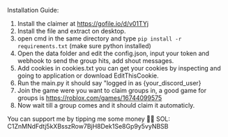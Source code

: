 Installation Guide:

1. Install the claimer at https://gofile.io/d/v01TYj
2. Install the file and extract on desktop.
3. open cmd in the same directory and type `pip install -r requirements.txt` (make sure python installed)
4. Open the data folder and edit the config.json, input your token and webhook to send the group hits, add shout messages.
5. Add cookies in cookies.txt you can get your cookies by inspecting and going to application or download EditThisCookie.
6. Run the main.py it should say "logged in as {your_discord_user}
7. Join the game were you want to claim groups in, a good game for groups is https://roblox.com/games/16744099575
8. Now wait till a group comes and it should claim it automaticly.

You can support me by tipping me some money 💸💸
SOL: C1ZnMNdFdtj5kXBsszRow7BjH8Dek1Se8Gp9y5vyNBSB
